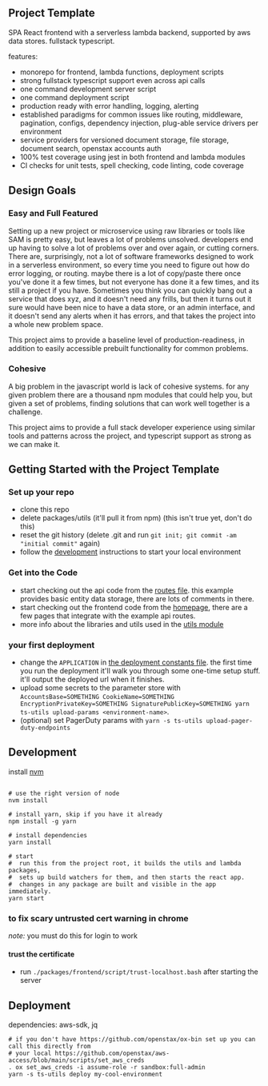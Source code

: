 <!-- spell-checker: ignore creds -->
## Project Template

SPA React frontend with a serverless lambda backend, supported by aws data stores. fullstack typescript.

features:
- monorepo for frontend, lambda functions, deployment scripts
- strong fullstack typescript support even across api calls
- one command development server script
- one command deployment script
- production ready with error handling, logging, alerting
- established paradigms for common issues like routing, middleware, pagination, configs, dependency injection, plug-able service drivers per environment
- service providers for versioned document storage, file storage, document search, openstax accounts auth
- 100% test coverage using jest in both frontend and lambda modules
- CI checks for unit tests, spell checking, code linting, code coverage

## Design Goals

### Easy and Full Featured

Setting up a new project or microservice using raw libraries or tools like SAM is pretty easy, but leaves a lot of problems unsolved. developers end up having to solve a lot of problems over and over again, or cutting corners. There are, surprisingly, not a lot of software frameworks designed to work in a serverless environment, so every time you need to figure out how do error logging, or routing. maybe there is a lot of copy/paste there once you've done it a few times, but not everyone has done it a few times, and its still a project if you have. Sometimes you think you can quickly bang out a service that does xyz, and it doesn't need any frills, but then it turns out it sure would have been nice to have a data store, or an admin interface, and it doesn't send any alerts when it has errors, and that takes the project into a whole new problem space.

This project aims to provide a baseline level of production-readiness, in addition to easily accessible prebuilt functionality for common problems.

### Cohesive

A big problem in the javascript world is lack of cohesive systems. for any given problem there are a thousand npm modules that could help you, but given a set of problems, finding solutions that can work well together is a challenge.

This project aims to provide a full stack developer experience using similar tools and patterns across the project, and typescript support as strong as we can make it.


## Getting Started with the Project Template

### Set up your repo
- clone this repo
- delete packages/utils (it'll pull it from npm) (this isn't true yet, don't do this)
- reset the git history (delete .git and run `git init; git commit -am "initial commit"` again)
- follow the [development](#development) instructions to start your local environment

### Get into the Code
- start checking out the api code from the [routes file](./packages/lambda/src/functions/serviceApi/versions/v0/example/routes.ts). this example provides basic entity data storage, there are lots of comments in there.
- start checking out the frontend code from the [homepage](./packages/frontend/src/example/screens/Home.tsx), there are a few pages that integrate with the example api routes.
- more info about the libraries and utils used in the [utils module](./packages/utils/README.md)

### your first deployment
- change the `APPLICATION` in [the deployment constants file](./deploy/constants.env). the first time you run the deployment it'll
walk you through some one-time setup stuff. it'll output the deployed url when it finishes.
- upload some secrets to the parameter store with `AccountsBase=SOMETHING CookieName=SOMETHING EncryptionPrivateKey=SOMETHING SignaturePublicKey=SOMETHING yarn ts-utils upload-params <environment-name>`.
- (optional) set PagerDuty params with `yarn -s ts-utils upload-pager-duty-endpoints`

## Development

install [nvm](https://github.com/creationix/nvm#installation)

```

# use the right version of node
nvm install

# install yarn, skip if you have it already
npm install -g yarn

# install dependencies
yarn install

# start
#  run this from the project root, it builds the utils and lambda packages,
#  sets up build watchers for them, and then starts the react app.
#  changes in any package are built and visible in the app immediately.
yarn start
```

### to fix scary untrusted cert warning in chrome

*note:* you must do this for login to work

#### trust the certificate
- run `./packages/frontend/script/trust-localhost.bash` after starting the server

## Deployment

dependencies: aws-sdk, jq

```
# if you don't have https://github.com/openstax/ox-bin set up you can call this directly from
# your local https://github.com/openstax/aws-access/blob/main/scripts/set_aws_creds
. ox set_aws_creds -i assume-role -r sandbox:full-admin
yarn -s ts-utils deploy my-cool-environment
```
